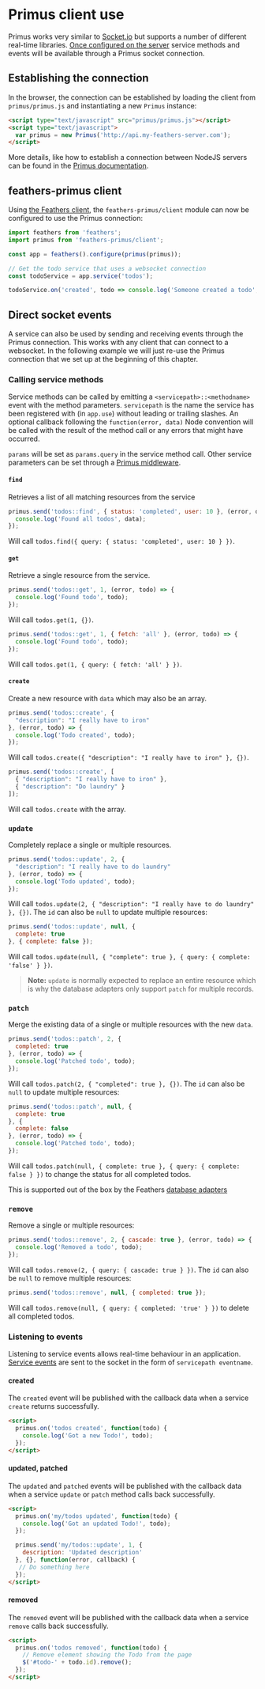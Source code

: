 # Primus client use

Primus works very similar to [Socket.io](socket-io.md) but supports a number of different real-time libraries. [Once configured on the server](../providers/real-time/primus.md) service methods and events will be available through a Primus socket connection. 

## Establishing the connection

In the browser, the connection can be established by loading the client from `primus/primus.js` and instantiating a new `Primus` instance:

```html
<script type="text/javascript" src="primus/primus.js"></script>
<script type="text/javascript">
  var primus = new Primus('http://api.my-feathers-server.com');
</script>
```

More details, like how to establish a connection between NodeJS servers can be found in the [Primus documentation](https://github.com/primus/primus#connecting-from-the-server).

## feathers-primus client

Using [the Feathers client](feathers.md), the `feathers-primus/client` module can now be configured to use the Primus connection:

```js
import feathers from 'feathers';
import primus from 'feathers-primus/client';

const app = feathers().configure(primus(primus));

// Get the todo service that uses a websocket connection
const todoService = app.service('todos');

todoService.on('created', todo => console.log('Someone created a todo', todo));
```

## Direct socket events

A service can also be used by sending and receiving events through the Primus connection. This works with any client that can connect to a websocket. In the following example we will just re-use the Primus connection that we set up at the beginning of this chapter.

### Calling service methods

Service methods can be called by emitting a `<servicepath>::<methodname>` event with the method parameters. `servicepath` is the name the service has been registered with (in `app.use`) without leading or trailing slashes. An optional callback following the `function(error, data)` Node convention will be called with the result of the method call or any errors that might have occurred.

`params` will be set as `params.query` in the service method call. Other service parameters can be set through a [Primus middleware](../providers/primus.md).

#### `find`

Retrieves a list of all matching resources from the service

```js
primus.send('todos::find', { status: 'completed', user: 10 }, (error, data) => {
  console.log('Found all todos', data);
});
```

Will call `todos.find({ query: { status: 'completed', user: 10 } })`.

#### `get`

Retrieve a single resource from the service.

```js
primus.send('todos::get', 1, (error, todo) => {
  console.log('Found todo', todo);
});
```

Will call `todos.get(1, {})`.

```js
primus.send('todos::get', 1, { fetch: 'all' }, (error, todo) => {
  console.log('Found todo', todo);
});
```

Will call `todos.get(1, { query: { fetch: 'all' } })`.

#### `create`

Create a new resource with `data` which may also be an array.

```js
primus.send('todos::create', {
  "description": "I really have to iron"
}, (error, todo) => {
  console.log('Todo created', todo);
});
```

Will call `todos.create({ "description": "I really have to iron" }, {})`.

```js
primus.send('todos::create', [
  { "description": "I really have to iron" },
  { "description": "Do laundry" }
]);
```

Will call `todos.create` with the array.

### `update`

Completely replace a single or multiple resources.

```js
primus.send('todos::update', 2, {
  "description": "I really have to do laundry"
}, (error, todo) => {
  console.log('Todo updated', todo);
});
```

Will call `todos.update(2, { "description": "I really have to do laundry" }, {})`. The `id` can also be `null` to update multiple resources:

```js
primus.send('todos::update', null, {
  complete: true
}, { complete: false });
```

Will call `todos.update(null, { "complete": true }, { query: { complete: 'false' } })`.

> __Note:__ `update` is normally expected to replace an entire resource which is why the database adapters only support `patch` for multiple records.

### `patch`

Merge the existing data of a single or multiple resources with the new `data`.

```js
primus.send('todos::patch', 2, {
  completed: true
}, (error, todo) => {
  console.log('Patched todo', todo);
});
```

Will call `todos.patch(2, { "completed": true }, {})`. The `id` can also be `null` to update multiple resources:

```js
primus.send('todos::patch', null, {
  complete: true
}, {
  complete: false
}, (error, todo) => {
  console.log('Patched todo', todo);
});
```

Will call `todos.patch(null, { complete: true }, { query: { complete: false } })` to change the status for all completed todos.

This is supported out of the box by the Feathers [database adapters](../databases/readme.md) 

### `remove`

Remove a single or multiple resources:

```js
primus.send('todos::remove', 2, { cascade: true }, (error, todo) => {
  console.log('Removed a todo', todo);
});
```

Will call `todos.remove(2, { query: { cascade: true } })`. The `id` can also be `null` to remove multiple resources:

```js
primus.send('todos::remove', null, { completed: true });
```

Will call `todos.remove(null, { query: { completed: 'true' } })` to delete all completed todos.


### Listening to events

Listening to service events allows real-time behaviour in an application. [Service events](../providers/real-time/readme.md) are sent to the socket in the form of `servicepath eventname`.

#### created

The `created` event will be published with the callback data when a service `create` returns successfully.

```html
<script>
  primus.on('todos created', function(todo) {
    console.log('Got a new Todo!', todo);
  });
</script>
```

#### updated, patched

The `updated` and `patched` events will be published with the callback data when a service `update` or `patch` method calls back successfully.

```html
<script>
  primus.on('my/todos updated', function(todo) {
    console.log('Got an updated Todo!', todo);
  });

  primus.send('my/todos::update', 1, {
    description: 'Updated description'
  }, {}, function(error, callback) {
   // Do something here
  });
</script>
```

#### removed

The `removed` event will be published with the callback data when a service `remove` calls back successfully.

```html
<script>
  primus.on('todos removed', function(todo) {
    // Remove element showing the Todo from the page
    $('#todo-' + todo.id).remove();
  });
</script>
```
